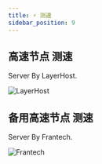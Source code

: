 ```yaml
---
title: ⚡ 测速
sidebar_position: 9
---
```


## **高速节点** 测速

Server By LayerHost.

![LayerHost](/img/Layer-5-21.png)
  
## **备用高速节点** 测速

Server By Frantech.

![Frantech](/img/Frantech-5-21.png)
